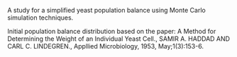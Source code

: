 A study for a simplified yeast population balance using Monte Carlo simulation techniques.

Initial population balance distribution based on the paper: A Method for Determining the Weight of an Individual Yeast Cell., SAMIR A. HADDAD AND CARL C. LINDEGREN., Appllied Microbiology, 1953, May;1(3):153-6.

